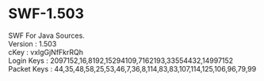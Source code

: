 # SWF-1.503
SWF For Java Sources.<br>
Version : 1.503<br>
cKey : vxlgGjNfFkrRQh<br>
Login Keys : 2097152,16,8192,15294109,7162193,33554432,14997152<br>
Packet Keys : 44,35,48,58,25,53,46,7,36,8,114,83,83,107,114,125,106,96,79,99<br>
